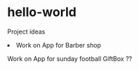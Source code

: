 # hello-world
Project ideas 
<li>Work on App for Barber shop
<p>Work on App for sunday football 
GiftBox ?? </p> </li>


